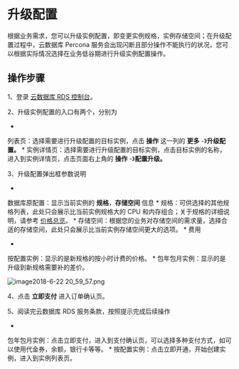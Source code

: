 # 升级配置

根据业务需求，您可以升级实例配置，即变更实例规格，实例存储空间；在升级配置过程中，云数据库 Percona 服务会出现闪断且部分操作不能执行的状况，您可以根据实际情况选择在业务低谷期进行升级实例配置操作。

## 操作步骤

1、登录 [云数据库 RDS 控制台](https://rds-console.jdcloud.com/database)。

2、升级实例配置的入口有两个，分别为

* 
列表页：选择需要进行升级配置的目标实例，点击 **操作** 这一列的 **更多** -》**升级配置。**
* 
实例详情页：选择需要进行升级配置的目标实例，点击目标实例的名称，进入到实例详情页，点击页面右上角的 **操作** -》**配置升级。**

3、升级配置弹出框参数说明

* 
数据库原配置：显示当前实例的 **规格**，**存储空间** 信息
* 
规格：可供选择的其他规格列表，此处只会展示比当前实例规格大的 CPU 和内存组合；关于规格的详细说明，请参考 [价格总览](https://www.jdcloud.com/help/detail/3260/isCateLog/1)﻿。
* 
存储空间：根据您的业务对存储空间的需求量，选择合适的存储空间，此处只会展示比当前实例存储空间更大的选项。
* 
费用

* 
按配置实例：显示的是新规格的按小时计费的价格。
* 
包年包月实例：显示的是升级到新规格需要补的差价。

![image2018-6-22 20_59_57.png](https://img1.jcloudcs.com/cms/a2176bf7-b4e1-433d-9cd1-7cb564f8bb6420180622210736.png)

4、点击 **立即支付** 进入订单确认页。

5、阅读完云数据库 RDS 服务条款，按照提示完成后续操作

* 
包年包月实例：点击立即支付，进入到支付确认页，可以选择多种支付方式，如可以使用代金券，余额，银行卡等等。
* 
按配置实例：点击立即开通，开始创建实例，进入到实例列表页。